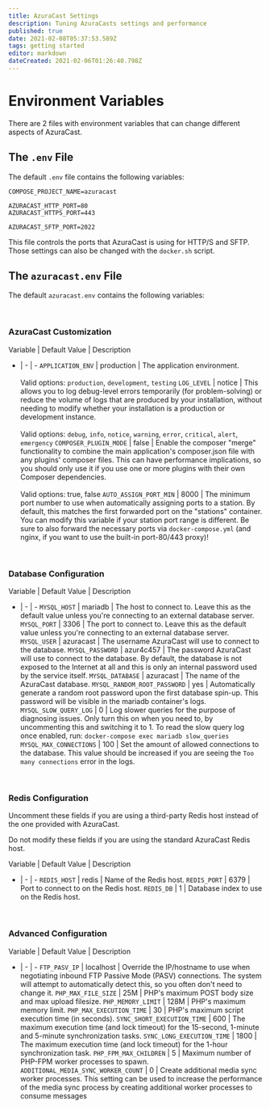 ```yaml
---
title: AzuraCast Settings
description: Tuning AzuraCasts settings and performance
published: true
date: 2021-02-08T05:37:53.589Z
tags: getting started
editor: markdown
dateCreated: 2021-02-06T01:26:40.798Z
---
```


# Environment Variables

There are 2 files with environment variables that can change different aspects of AzuraCast.

## The `.env` File

The default `.env` file contains the following variables:

```
COMPOSE_PROJECT_NAME=azuracast

AZURACAST_HTTP_PORT=80
AZURACAST_HTTPS_PORT=443

AZURACAST_SFTP_PORT=2022
```

This file controls the ports that AzuraCast is using for HTTP/S and SFTP. Those settings can also be changed with the `docker.sh` script.

## The `azuracast.env` File

The default `azuracast.env` contains the following variables:

<br>

### AzuraCast Customization

Variable | Default Value | Description
- | - | -
`APPLICATION_ENV` | production | The application environment. <br><br> Valid options: `production`, `development`, `testing`
`LOG_LEVEL` | notice | This allows you to log debug-level errors temporarily (for problem-solving) or reduce the volume of logs that are produced by your installation, without needing to modify whether your installation is a production or development instance. <br><br> Valid options: `debug`, `info`, `notice`, `warning`, `error`, `critical`, `alert`, `emergency`
`COMPOSER_PLUGIN_MODE` | false | Enable the composer "merge" functionality to combine the main application's composer.json file with any plugins' composer files. This can have performance implications, so you should only use it if you use one or more plugins with their own Composer dependencies. <br><br> Valid options: true, false
`AUTO_ASSIGN_PORT_MIN` | 8000 | The minimum port number to use when automatically assigning ports to a station. By default, this matches the first forwarded port on the "stations" container. You can modify this variable if your station port range is different. Be sure to also forward the necessary ports via `docker-compose.yml` (and nginx, if you want to use the built-in port-80/443 proxy)!

<br>

### Database Configuration

Variable | Default Value | Description
- | - | -
`MYSQL_HOST` | mariadb | The host to connect to. Leave this as the default value unless you're connecting to an external database server.
`MYSQL_PORT` | 3306 | The port to connect to. Leave this as the default value unless you're connecting to an external database server.
`MYSQL_USER` | azuracast | The username AzuraCast will use to connect to the database.
`MYSQL_PASSWORD` | azur4c457 | The password AzuraCast will use to connect to the database. By default, the database is not exposed to the Internet at all and this is only an internal password used by the service itself.
`MYSQL_DATABASE` | azuracast | The name of the AzuraCast database.
`MYSQL_RANDOM_ROOT_PASSWORD` | yes | Automatically generate a random root password upon the first database spin-up. This password will be visible in the mariadb container's logs.
`MYSQL_SLOW_QUERY_LOG` | 0 | Log slower queries for the purpose of diagnosing issues. Only turn this on when you need to, by uncommenting this and switching it to 1. To read the slow query log once enabled, run: `docker-compose exec mariadb slow_queries`
`MYSQL_MAX_CONNECTIONS` | 100 | Set the amount of allowed connections to the database. This value should be increased if you are seeing the `Too many connections` error in the logs.

<br>

### Redis Configuration

Uncomment these fields if you are using a third-party Redis host instead of the one provided with AzuraCast.

Do not modify these fields if you are using the standard AzuraCast Redis host.

Variable | Default Value | Description
- | - | -
`REDIS_HOST` | redis | Name of the Redis host.
`REDIS_PORT` | 6379 | Port to connect to on the Redis host.
`REDIS_DB` | 1 | Database index to use on the Redis host.

<br>

### Advanced Configuration

Variable | Default Value | Description
- | - | -
`FTP_PASV_IP` | localhost | Override the IP/hostname to use when negotiating inbound FTP Passive Mode (PASV) connections. The system will attempt to automatically detect this, so you often don't need to change it.
`PHP_MAX_FILE_SIZE` | 25M | PHP's maximum POST body size and max upload filesize.
`PHP_MEMORY_LIMIT` | 128M | PHP's maximum memory limit.
`PHP_MAX_EXECUTION_TIME` | 30 | PHP's maximum script execution time (in seconds).
`SYNC_SHORT_EXECUTION_TIME` | 600 | The maximum execution time (and lock timeout) for the 15-second, 1-minute and 5-minute synchronization tasks.
`SYNC_LONG_EXECUTION_TIME` | 1800 | The maximum execution time (and lock timeout) for the 1-hour synchronization task.
`PHP_FPM_MAX_CHILDREN` | 5 | Maximum number of PHP-FPM worker processes to spawn.
`ADDITIONAL_MEDIA_SYNC_WORKER_COUNT` | 0 | Create additional media sync worker processes. This setting can be used to increase the performance of the media sync process by creating additional worker processes to consume messages

